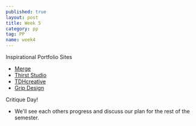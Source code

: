 ```yaml
---
published: true
layout: post
title: Week 5
category: pp
tag: PP
name: week4
---
```


Inspirational Portfolio Sites
- <a href="http://mergeworld.com" target="_blank">Merge</a>
- <a href="http://3st.com" target="_blank">Thirst Studio</a>
- <a href="http://tdhcreative.com/" target="_blank">TDHcreative</a>
- <a href="http://www.gripdesign.com/" target="_blank">Grip Design</a>

Critique Day!

- We'll see each others progress and discuss our plan for the rest of the semester.
